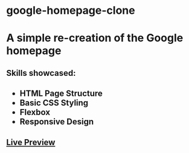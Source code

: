 # google-homepage-clone
<h1>A simple re-creation of the Google homepage</h1>

<h2>Skills showcased:<h2>
<ul>
  <li>HTML Page Structure</li>
  <li>Basic CSS Styling</li>
  <li>Flexbox</li>
  <li>Responsive Design</li>
 </ul>
 
 <h2><a href="#">Live Preview</a></h2>
